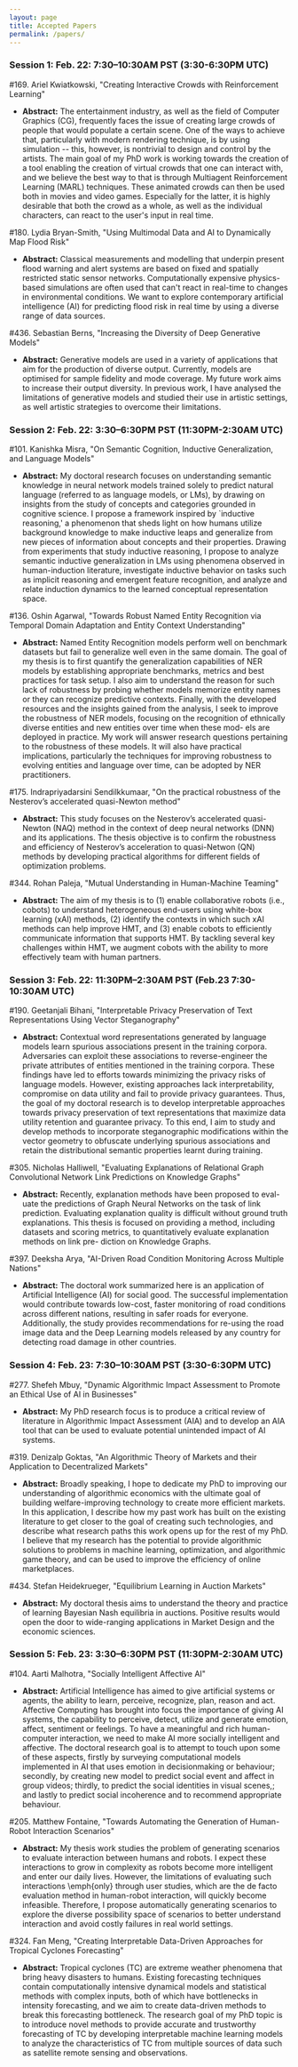 ```yaml
---
layout: page
title: Accepted Papers
permalink: /papers/
---
```


### Session 1: Feb. 22: 7:30–10:30AM PST (3:30-6:30PM UTC)

#169. Ariel Kwiatkowski, "Creating Interactive Crowds with Reinforcement Learning"
- **Abstract:** The entertainment industry, as well as the field of Computer Graphics (CG), frequently faces the issue of creating large crowds of people that would populate a certain scene. One of the ways to achieve that, particularly with modern rendering technique, is by using simulation -- this, however, is nontrivial to design and control by the artists. The main goal of my PhD work is working towards the creation of a tool enabling the creation of virtual crowds that one can interact with, and we believe the best way to that is through Multiagent Reinforcement Learning (MARL) techniques. These animated crowds can then be used both in movies and video games. Especially for the latter, it is highly desirable that both the crowd as a whole, as well as the individual characters, can react to the user's input in real time.

#180. Lydia Bryan-Smith, "Using Multimodal Data and AI to Dynamically Map Flood Risk"
- **Abstract:** Classical measurements and modelling that underpin present flood warning and alert systems are based on fixed and spatially restricted static sensor networks. Computationally expensive physics-based simulations are often used that can't react in real-time to changes in environmental conditions. We want to explore contemporary artificial intelligence (AI) for predicting flood risk in real time by using a diverse range of data sources.

#436. Sebastian Berns, "Increasing the Diversity of Deep Generative Models"
- **Abstract:** Generative models are used in a variety of applications that aim for the production of diverse output. Currently, models are optimised for sample fidelity and mode coverage. My future work aims to increase their output diversity. In previous work, I have analysed the limitations of generative models and studied their use in artistic settings, as well artistic strategies to overcome their limitations.

### Session 2: Feb. 22: 3:30–6:30PM PST (11:30PM-2:30AM UTC)

#101. Kanishka Misra, "On Semantic Cognition, Inductive Generalization, and Language Models"
- **Abstract:** My doctoral research focuses on understanding semantic knowledge in neural network models trained solely to predict natural language (referred to as language models, or LMs), by drawing on insights from the study of concepts and categories grounded in cognitive science. I propose a framework inspired by `inductive reasoning,' a phenomenon that sheds light on how humans utilize background knowledge to make inductive leaps and generalize from new pieces of information about concepts and their properties.
Drawing from experiments that study inductive reasoning, I propose to analyze semantic inductive generalization in LMs using phenomena observed in human-induction literature, investigate inductive behavior on tasks such as implicit reasoning and emergent feature recognition, and analyze and relate induction dynamics to the learned conceptual representation space.

#136. Oshin Agarwal, "Towards Robust Named Entity Recognition via Temporal Domain Adaptation and Entity Context Understanding"
- **Abstract:** Named Entity Recognition models perform well on benchmark datasets but fail to generalize well even in the same domain. The goal of my thesis is to first quantify the generalization capabilities of NER models by establishing appropriate benchmarks, metrics and best practices for task setup. I also aim to understand the reason for such lack of robustness by probing whether models memorize entity names or they can recognize predictive contexts. Finally, with the developed resources and the insights gained from the analysis, I seek to improve the robustness of NER models, focusing on the recognition of ethnically diverse entities and new entities over time when these mod- els are deployed in practice. My work will answer research questions pertaining to the robustness of these models. It will also have practical implications, particularly the techniques for improving robustness to evolving entities and language over time, can be adopted by NER practitioners.

#175. Indrapriyadarsini Sendilkkumaar, "On the practical robustness of the Nesterov’s accelerated quasi-Newton method"
- **Abstract:** This study focuses on the Nesterov’s accelerated quasi-Newton (NAQ) method in the context of deep neural networks (DNN) and its applications. The thesis objective is to confirm the robustness and efficiency of Nesterov’s acceleration to quasi-Netwon (QN) methods by developing practical algorithms for different fields of optimization problems.

#344. Rohan Paleja, "Mutual Understanding in Human-Machine Teaming"
- **Abstract:** The aim of my thesis is to (1) enable collaborative robots (i.e., cobots) to understand heterogeneous end-users using white-box learning (xAI) methods, (2) identify the contexts in which such xAI methods can help improve HMT, and (3) enable cobots to efficiently communicate information that supports HMT. By tackling several key challenges within HMT, we augment cobots with the ability to more effectively team with human partners. 

### Session 3: Feb. 22: 11:30PM–2:30AM PST (Feb.23 7:30-10:30AM UTC)

#190. Geetanjali Bihani, "Interpretable Privacy Preservation of Text Representations Using Vector Steganography"
- **Abstract:** Contextual word representations generated by language models learn spurious associations present in the training corpora. Adversaries can exploit these associations to reverse-engineer the private attributes of entities mentioned in the training corpora. These findings have led to efforts towards minimizing the privacy risks of language models. However, existing approaches lack interpretability, compromise on data utility and fail to provide privacy guarantees. Thus, the goal of my doctoral research is to develop interpretable approaches towards privacy preservation of text representations that maximize data utility retention and guarantee privacy. To this end, I aim to study and develop methods to incorporate steganographic modifications within the vector geometry to obfuscate underlying spurious associations and retain the distributional semantic properties learnt during training.

#305. Nicholas Halliwell, "Evaluating Explanations of Relational Graph Convolutional Network Link Predictions on Knowledge Graphs"
- **Abstract:** Recently, explanation methods have been proposed to eval- uate the predictions of Graph Neural Networks on the task of link prediction. Evaluating explanation quality is difficult without ground truth explanations. This thesis is focused on providing a method, including datasets and scoring metrics, to quantitatively evaluate explanation methods on link pre- diction on Knowledge Graphs.

#397. Deeksha Arya, "AI-Driven Road Condition Monitoring Across Multiple Nations"
- **Abstract:** The doctoral work summarized here is an application of Artificial Intelligence (AI) for social good. The successful implementation would contribute towards low-cost, faster monitoring of road conditions across different nations, resulting in safer roads for everyone. Additionally, the study provides recommendations for re-using the road image data and the Deep Learning models released by any country for detecting road damage in other countries.

### Session 4: Feb. 23: 7:30–10:30AM PST (3:30-6:30PM UTC)

#277. Shefeh Mbuy, "Dynamic Algorithmic Impact Assessment to Promote an Ethical Use of AI in Businesses"
- **Abstract:** My PhD research focus is to produce a critical review of literature in Algorithmic Impact Assessment (AIA) and to develop an AIA tool that can be used to evaluate potential unintended impact of AI systems. 

#319. Denizalp Goktas, "An Algorithmic Theory of Markets and their Application to Decentralized Markets"
- **Abstract:** Broadly speaking, I hope to dedicate my PhD to improving our understanding of algorithmic economics with the ultimate goal of building welfare-improving technology to create more efficient markets. In this application, I describe how my past work has built on the existing literature to get closer to the goal of creating such technologies, and describe what research paths this work opens up for the rest of my PhD. I believe that my research has the potential to provide algorithmic solutions to problems in machine learning, optimization, and algorithmic game theory, and can be used to improve the efficiency of online marketplaces.

#434. Stefan Heidekrueger, "Equilibrium Learning in Auction Markets"
- **Abstract:** My doctoral thesis aims to understand the theory and practice of learning Bayesian Nash equilibria in auctions. Positive results would open the door to wide-ranging applications in Market Design and the economic sciences.

### Session 5: Feb. 23: 3:30–6:30PM PST (11:30PM-2:30AM UTC)

#104. Aarti Malhotra, "Socially Intelligent Affective AI"
- **Abstract:** Artificial Intelligence has aimed to give artificial systems or
agents, the ability to learn, perceive, recognize, plan, reason
and act. Affective Computing has brought into focus the importance
of giving AI systems, the capability to perceive, detect,
utilize and generate emotion, affect, sentiment or feelings.
To have a meaningful and rich human-computer interaction,
we need to make AI more socially intelligent and affective.
The doctoral research goal is to attempt to touch upon
some of these aspects, firstly by surveying computational
models implemented in AI that uses emotion in decisionmaking
or behaviour; secondly, by creating new model to predict
social event and affect in group videos; thirdly, to predict
the social identities in visual scenes,; and lastly to predict social
incoherence and to recommend appropriate behaviour.

#205. Matthew Fontaine, "Towards Automating the Generation of Human-Robot Interaction Scenarios"
- **Abstract:** My thesis work studies the problem of generating scenarios to evaluate interaction between humans and robots. I expect these interactions to grow in complexity as robots become more intelligent and enter our daily lives. However, the limitations of evaluating such interactions \emph{only} through user studies, which are the de facto evaluation method in human-robot interaction, will quickly become infeasible. Therefore, I propose automatically generating scenarios to explore the diverse possibility space of scenarios to better understand interaction and avoid costly failures in real world settings.

#324. Fan Meng, "Creating Interpretable Data-Driven Approaches for Tropical Cyclones Forecasting"
- **Abstract:** Tropical cyclones (TC) are extreme weather phenomena that bring heavy disasters to humans. Existing forecasting techniques contain computationally intensive dynamical models and statistical methods with complex inputs, both of which have bottlenecks in intensity forecasting, and we aim to create data-driven methods to break this forecasting bottleneck. The research goal of my PhD topic is to introduce novel methods to provide accurate and trustworthy forecasting of TC by developing interpretable machine learning models to analyze the characteristics of TC from multiple sources of data such as satellite remote sensing and observations.
